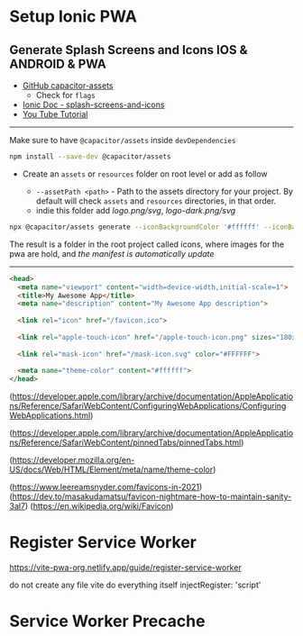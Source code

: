 # Setup Ionic PWA

## Generate Splash Screens and Icons IOS & ANDROID & PWA

- [GitHub capacitor-assets](https://github.com/ionic-team/capacitor-assets)
  - Check for `flags`
- [Ionic Doc - splash-screens-and-icons](https://capacitorjs.com/docs/next/guides/splash-screens-and-icons)
- [You Tube Tutorial](https://youtu.be/K7ghUiXLef8?si=MISUSRlohbGpViok&t=10425)

---

Make sure to have `@capacitor/assets` inside `devDependencies`

```bash
npm install --save-dev @capacitor/assets
```

- Create an `assets` or `resources` folder on root level or add as follow

  - `--assetPath <path>` - Path to the assets directory for your project. By default will check `assets` and `resources` directories, in that order.
  - indie this folder add _logo.png/svg_, _logo-dark.png/svg_

```bash
npx @capacitor/assets generate --iconBackgroundColor '#ffffff' --iconBackgroundColorDark '#000000' --splashBackgroundColor '#ffffff' --splashBackgroundColorDark '#000000'
```

The result is a folder in the root project called icons, where images for the pwa are hold, and _the manifest is automatically update_

---

```html
<head>
  <meta name="viewport" content="width=device-width,initial-scale=1">
  <title>My Awesome App</title>
  <meta name="description" content="My Awesome App description">
  
  <link rel="icon" href="/favicon.ico">
  
  <link rel="apple-touch-icon" href="/apple-touch-icon.png" sizes="180x180">
  
  <link rel="mask-icon" href="/mask-icon.svg" color="#FFFFFF">
  
  <meta name="theme-color" content="#ffffff">
</head>
```


(https://developer.apple.com/library/archive/documentation/AppleApplications/Reference/SafariWebContent/ConfiguringWebApplications/ConfiguringWebApplications.html)

(https://developer.apple.com/library/archive/documentation/AppleApplications/Reference/SafariWebContent/pinnedTabs/pinnedTabs.html)

(https://developer.mozilla.org/en-US/docs/Web/HTML/Element/meta/name/theme-color)

(https://www.leereamsnyder.com/favicons-in-2021)
(https://dev.to/masakudamatsu/favicon-nightmare-how-to-maintain-sanity-3al7)
(https://en.wikipedia.org/wiki/Favicon)


# Register Service Worker

https://vite-pwa-org.netlify.app/guide/register-service-worker

do not create any file vite do everything itself 
injectRegister: 'script'

# Service Worker Precache


